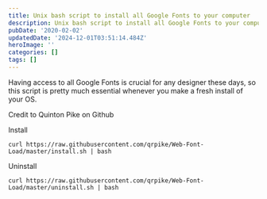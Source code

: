 ```yaml
---
title: Unix bash script to install all Google Fonts to your computer
description: Unix bash script to install all Google Fonts to your computer
pubDate: '2020-02-02'
updatedDate: '2024-12-01T03:51:14.484Z'
heroImage: ''
categories: []
tags: []
---
```


Having access to all Google Fonts is crucial for any designer these days, so this script is pretty much essential whenever you make a fresh install of your OS.

Credit to Quinton Pike on Github

Install

`curl https://raw.githubusercontent.com/qrpike/Web-Font-Load/master/install.sh | bash`

Uninstall

`curl https://raw.githubusercontent.com/qrpike/Web-Font-Load/master/uninstall.sh | bash`
